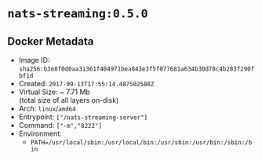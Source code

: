 # `nats-streaming:0.5.0`

## Docker Metadata

- Image ID: `sha256:b3e8f0d0aa31361f404971bea843e3f5f077681a634b30d78c4b283f290fbf1d`
- Created: `2017-09-13T17:55:14.487502588Z`
- Virtual Size: ~ 7.71 Mb  
  (total size of all layers on-disk)
- Arch: `linux`/`amd64`
- Entrypoint: `["/nats-streaming-server"]`
- Command: `["-m","8222"]`
- Environment:
  - `PATH=/usr/local/sbin:/usr/local/bin:/usr/sbin:/usr/bin:/sbin:/bin`
